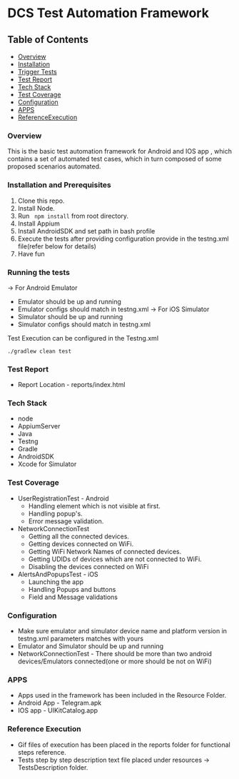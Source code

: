 # DCS Test Automation Framework

## Table of Contents

* [Overview](#overview)
* [Installation](#installation)
* [Trigger Tests](#trigger-tests)
* [Test Report](#test-report)
* [Tech Stack](#tech-stack)
* [Test Coverage](#test-coverage)
* [Configuration](#Configuration)
* [APPS](#apps)
* [ReferenceExecution](#reference-execution)

### Overview
This is the basic test automation framework for Android and IOS app , which contains a set of automated test cases, which in turn composed of some proposed scenarios automated.

### Installation and Prerequisites
1. Clone this repo.
2. Install Node.
3. Run ``` npm install``` from root directory.
4. Install Appium
5. Install AndroidSDK and set path in bash profile
6. Execute the tests after providing configuration provide in the testng.xml file(refer below for details)
7. Have fun

### Running the tests
-> For Android Emulator
* Emulator should be up and running
* Emulator configs should match in testng.xml
  -> For iOS Simulator
* Simulator should be up and running
* Simulator configs should match in testng.xml

Test Execution can be configured in the Testng.xml

``` In Terminal or Commandline
./gradlew clean test
```

### Test Report
* Report Location - reports/index.html

### Tech Stack
* node
* AppiumServer
* Java
* Testng
* Gradle
* AndroidSDK
* Xcode for Simulator

### Test Coverage
* UserRegistrationTest - Android
    - Handling element which is not visible at first.
    - Handling popup's.
    - Error message validation.
* NetworkConnectionTest
    - Getting all the connected devices.
    - Getting devices connected on WiFi.
    - Getting WiFi Network Names of connected devices.
    - Getting UDIDs of devices which are not connected to WiFi.
    - Disabling the devices connected on WiFi
* AlertsAndPopupsTest - iOS
    - Launching the app
    - Handling Popups and buttons
    - Field and Message validations

### Configuration
* Make sure emulator and simulator device name and platform version in testng.xml parameters matches with yours
* Emulator and Simulator should be up and running
* NetworkConnectionTest - There should be more than two android devices/Emulators connected(one or more should be not on WiFi)

### APPS
* Apps used in the framework has been included in the Resource Folder.
* Android App - Telegram.apk
* IOS app - UIKitCatalog.app

### Reference Execution
* Gif files of execution has been placed in the reports folder for functional steps reference.
* Tests step by step description text file placed under resources -> TestsDescription folder.